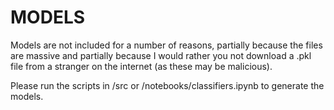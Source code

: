 # MODELS

Models are not included for a number of reasons, partially because the files are massive and partially because I would rather you not download a .pkl file from a stranger on the internet (as these may be malicious). 

Please run the scripts in /src or /notebooks/classifiers.ipynb to generate the models. 